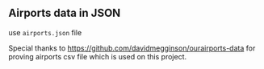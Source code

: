 ## Airports data in JSON

use `airports.json` file

Special thanks to https://github.com/davidmegginson/ourairports-data for proving airports csv file which is used on this project.

